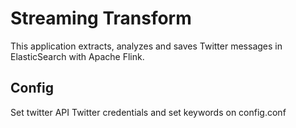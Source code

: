 # Streaming Transform
This application extracts, analyzes and saves Twitter messages in ElasticSearch with Apache Flink.

## Config
Set twitter API Twitter credentials and set keywords on config.conf
